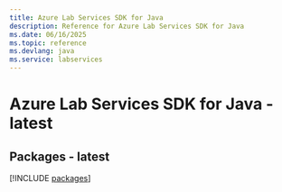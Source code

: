 ```yaml
---
title: Azure Lab Services SDK for Java
description: Reference for Azure Lab Services SDK for Java
ms.date: 06/16/2025
ms.topic: reference
ms.devlang: java
ms.service: labservices
---
```

# Azure Lab Services SDK for Java - latest
## Packages - latest
[!INCLUDE [packages](lab-services-index.md)]